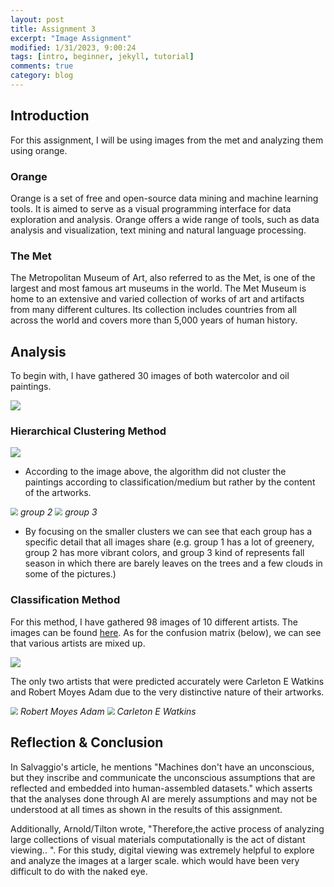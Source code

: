 ```yaml
---
layout: post
title: Assignment 3
excerpt: "Image Assignment"
modified: 1/31/2023, 9:00:24
tags: [intro, beginner, jekyll, tutorial]
comments: true
category: blog
---
```


## Introduction
For this assignment, I will be using images from the met and analyzing them using orange. 

### Orange
Orange is a set of free and open-source data mining and machine learning tools. It is aimed to serve as a visual programming interface for data exploration and analysis. Orange offers a wide range of tools, such as data analysis and visualization, text mining and natural language processing. 

### The Met 
The Metropolitan Museum of Art, also referred to as the Met, is one of the largest and most famous art museums in the world. The Met Museum is home to an extensive and varied collection of works of art and artifacts from many different cultures. Its collection includes countries from all across the world and covers more than 5,000 years of human history. 

## Analysis
To begin with, I have gathered 30 images of both watercolor and oil paintings. 

<img src="/assets/orange1.png" style="zoom:100%"/>

### Hierarchical Clustering Method

<img src="/assets/clustering.png" style="zoom:100%"/>

- According to the image above, the algorithm did not cluster the paintings according to classification/medium but rather by the content of the artworks.


<img src="/assets/group2.png" style="zoom:75%"/>
<em> group 2 </em>

<img src="/assets/groupp3.png" style="zoom:75%"/>
<em> group 3 </em>

- By focusing on the smaller clusters we can see that each group has a specific detail that all images share (e.g. group 1 has a lot of greenery, group 2 has more vibrant colors, and group 3 kind of represents fall season in which there are barely leaves on the trees and a few clouds in some of the pictures.)


### Classification Method

For this method, I have gathered 98 images of 10 different artists. The images can be found [here](https://drive.google.com/drive/folders/1Rt80kFvDdTnjLp4qRm4c5c1YhGHA2HsC?usp=share_link">
).
As for the confusion matrix (below), we can see that various artists are mixed up. 

<img src="/assets/confusion.png" style="zoom:100%"/>

The only two artists that were predicted accurately were Carleton E Watkins and Robert Moyes Adam due to the very distinctive nature of their artworks.

<img src="/assets/rma.png" style="zoom:75%"/>
<em> Robert Moyes Adam </em>

<img src="/assets/cew.png" style="zoom:75%"/>
<em> Carleton E Watkins </em>

## Reflection & Conclusion
 
In Salvaggio's article, he mentions "Machines don't have an unconscious, but they inscribe and communicate the unconscious assumptions that are reflected and embedded into human-assembled datasets." which asserts that the analyses done through AI are merely assumptions and may not be understood at all times as shown in the results of this assignment.

Additionally, Arnold/Tilton wrote, "Therefore,the active process of analyzing large collections of visual materials computationally is the act of distant viewing.. ". For this study, digital viewing was extremely helpful to explore and analyze the images at a larger scale. which would have been very difficult to do with the naked eye.
